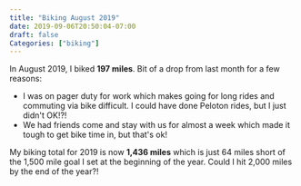 ```yaml
---
title: "Biking August 2019"
date: 2019-09-06T20:50:04-07:00
draft: false
Categories: ["biking"]
---
```

In August 2019, I biked **197 miles**. Bit of a drop from last month for a few reasons:

* I was on pager duty for work which makes going for long rides and commuting via bike difficult. I could have done Peloton rides, but I just didn't OK!?!
* We had friends come and stay with us for almost a week which made it tough to get bike time in, but that's ok!

My biking total for 2019 is now **1,436 miles** which is just 64 miles short of the 1,500 mile goal I set at the beginning of the year. Could I hit 2,000 miles by the end of the year?!

